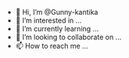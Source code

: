 - 👋 Hi, I’m @Gunny-kantika
- 👀 I’m interested in ...
- 🌱 I’m currently learning ...
- 💞️ I’m looking to collaborate on ...
- 📫 How to reach me ...

<!---
Gunny-kantika/Gunny-kantika is a ✨ special ✨ repository because its `README.md` (this file) appears on your GitHub profile.
You can click the Preview link to take a look at your changes.
--->
